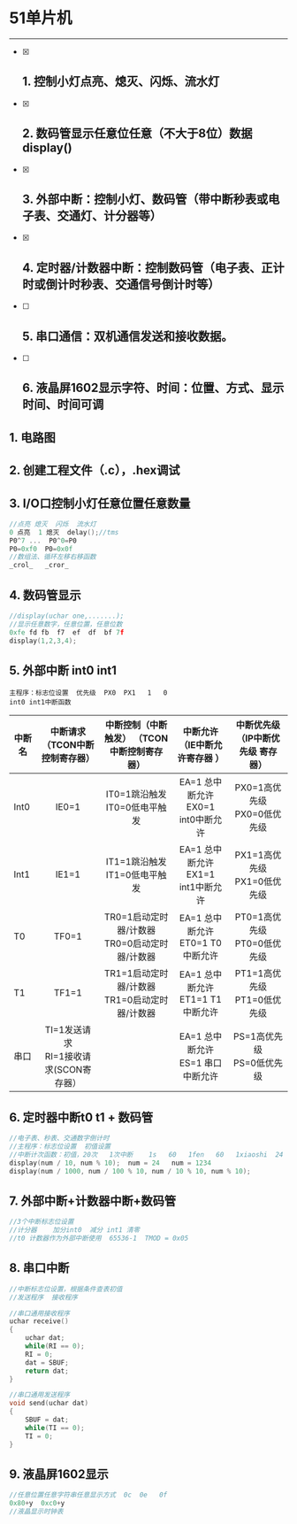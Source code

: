# 51单片机

------



- [x] ## 1. 控制小灯点亮、熄灭、闪烁、流水灯	

- [x] ## 2. 数码管显示任意位任意（不大于8位）数据 display()


- [x] ## 3. 外部中断：控制小灯、数码管（带中断秒表或电子表、交通灯、计分器等）

- [x] ## 4. 定时器/计数器中断：控制数码管（电子表、正计时或倒计时秒表、交通信号倒计时等）

- [ ] ## 5. 串口通信：双机通信发送和接收数据。

- [ ] ## 6. 液晶屏1602显示字符、时间：位置、方式、显示时间、时间可调




## 1. 电路图



## 2. 创建工程文件（.c），.hex调试



## 3. I/O口控制小灯任意位置任意数量

```c
//点亮 熄灭  闪烁  流水灯
0 点亮  1 熄灭  delay();//tms
P0^7 ...  P0^0=P0
P0=0xf0  P0=0x0f
//数组法、循环左移右移函数
_crol_   _cror_
```



## 4. 数码管显示

```c
//display(uchar one,.......);
//显示任意数字，任意位置，任意位数
0xfe fd fb  f7  ef  df  bf 7f
display(1,2,3,4);
```



## 5. 外部中断 int0  int1 

```
主程序：标志位设置  优先级  PX0  PX1   1   0
int0 int1中断函数
```



| 中断名<img> |       中断请求  （TCON中断控制寄存器）       |    中断控制（中断触发）  （TCON中断控制寄存器）     |      中断允许  （IE中断允许寄存器 ）      | 中断优先级  （IP中断优先级  寄存器） |
| ----------- | :------------------------------------------: | :-------------------------------------------------: | :---------------------------------------: | :----------------------------------: |
| Int0        |                    IE0=1                     |         IT0=1跳沿触发<br/>  IT0=0低电平触发         | EA=1  总中断允许<br/>  EX0=1 int0中断允许 |  PX0=1高优先级<br/>  PX0=0低优先级   |
| Int1        |                    IE1=1                     |         IT1=1跳沿触发 <br> IT1=0低电平触发          | EA=1  总中断允许<br/>  EX1=1 int1中断允许 |  PX1=1高优先级<br/>  PX1=0低优先级   |
| T0          |                    TF0=1                     | TR0=1启动定时器/计数器<br/>  TR0=0启动定时器/计数器 |  EA=1  总中断允许<br/>  ET0=1 T0中断允许  |  PT0=1高优先级<br/>  PT0=0低优先级   |
| T1          |                    TF1=1                     | TR1=1启动定时器/计数器<br/>  TR1=0启动定时器/计数器 |  EA=1  总中断允许<br/>  ET1=1 T1中断允许  |  PT1=1高优先级<br/>  PT1=0低优先级   |
| 串口        | TI=1发送请求<br/>  RI=1接收请求(SCON寄存器） |                                                     | EA=1  总中断允许<br/>  ES=1 串口中断允许  |   PS=1高优先级 <br/> PS=0低优先级    |



## 6. 定时器中断t0 t1  +  数码管

```c
//电子表、秒表、交通数字倒计时
//主程序：标志位设置  初值设置
//中断计次函数：初值，20次   1次中断    1s   60   1fen   60   1xiaoshi  24
display(num / 10, num % 10);  num = 24   num = 1234
display(num / 1000, num / 100 % 10, num / 10 % 10, num % 10);
```



## 7. 外部中断+计数器中断+数码管

```c
//3个中断标志位设置
//计分器    加分int0  减分 int1 清零 
//t0 计数器作为外部中断使用  65536-1  TMOD = 0x05
```



## 8. 串口中断

```c
//中断标志位设置，根据条件查表初值
//发送程序  接收程序

//串口通用接收程序
uchar receive()
{
	uchar dat;
	while(RI == 0);
	RI = 0;
	dat = SBUF;
	return dat;
}

//串口通用发送程序
void send(uchar dat)
{
	SBUF = dat;
	while(TI == 0);
	TI = 0;
}
```



## 9. 液晶屏1602显示

```c
//任意位置任意字符串任意显示方式  0c  0e   0f
0x80+y  0xc0+y
//液晶显示时钟表
```










